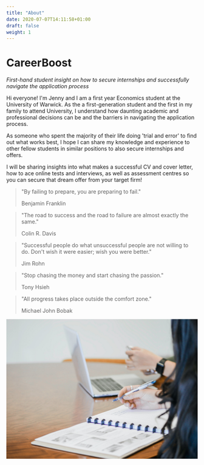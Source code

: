 ```yaml
---
title: "About"
date: 2020-07-07T14:11:58+01:00
draft: false
weight: 1
---
```


# CareerBoost
_First-hand student insight on how to secure internships and successfully navigate the application process_

Hi everyone! I'm Jenny and I am a first year Economics student at the University of Warwick. As the a first-generation student and the first in my family to attend University, I understand how daunting academic and professional decisions can be and the barriers in navigating the application process. 

As someone who spent the majority of their life doing 'trial and error' to find out what works best, I hope I can share my knowledge and experience to other fellow students in similar positions to also secure internships and offers.

I will be sharing insights into what makes a successful CV and cover letter, how to ace online tests and interviews, as well as assessment centres so you can secure that dream offer from your target firm!

> "By failing to prepare, you are preparing to fail."
>
> Benjamin Franklin

> "The road to success and the road to failure are almost exactly the same."
>
> Colin R. Davis

> "Successful people do what unsuccessful people are not willing to do. Don't wish it were easier; wish you were better."
>
> Jim Rohn

> "Stop chasing the money and start chasing the passion."
>
> Tony Hsieh

> "All progress takes place outside the comfort zone."
>
> Michael John Bobak


 ![Career](Career.jpg)